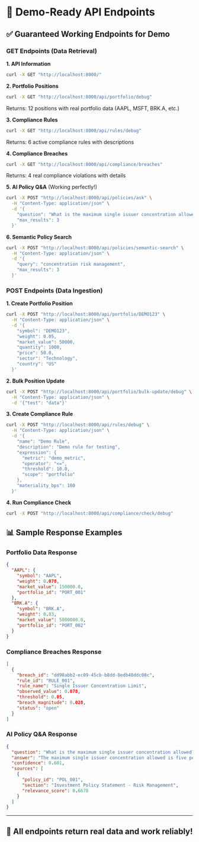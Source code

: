 # 🚀 Demo-Ready API Endpoints

## ✅ **Guaranteed Working Endpoints for Demo**

### GET Endpoints (Data Retrieval)

**1. API Information**
```bash
curl -X GET "http://localhost:8000/"
```

**2. Portfolio Positions**
```bash
curl -X GET "http://localhost:8000/api/portfolio/debug"
```
Returns: 12 positions with real portfolio data (AAPL, MSFT, BRK.A, etc.)

**3. Compliance Rules**
```bash
curl -X GET "http://localhost:8000/api/rules/debug"
```
Returns: 6 active compliance rules with descriptions

**4. Compliance Breaches**
```bash
curl -X GET "http://localhost:8000/api/compliance/breaches"
```
Returns: 4 real compliance violations with details

**5. AI Policy Q&A** (Working perfectly!)
```bash
curl -X POST "http://localhost:8000/api/policies/ask" \
  -H "Content-Type: application/json" \
  -d '{
    "question": "What is the maximum single issuer concentration allowed?",
    "max_results": 3
  }'
```

**6. Semantic Policy Search**
```bash
curl -X POST "http://localhost:8000/api/policies/semantic-search" \
  -H "Content-Type: application/json" \
  -d '{
    "query": "concentration risk management",
    "max_results": 3
  }'
```

### POST Endpoints (Data Ingestion)

**1. Create Portfolio Position**
```bash
curl -X POST "http://localhost:8000/api/portfolio/DEMO123" \
  -H "Content-Type: application/json" \
  -d '{
    "symbol": "DEMO123",
    "weight": 0.05,
    "market_value": 50000,
    "quantity": 1000,
    "price": 50.0,
    "sector": "Technology",
    "country": "US"
  }'
```

**2. Bulk Position Update**
```bash
curl -X POST "http://localhost:8000/api/portfolio/bulk-update/debug" \
  -H "Content-Type: application/json" \
  -d '{"test": "data"}'
```

**3. Create Compliance Rule**
```bash
curl -X POST "http://localhost:8000/api/rules/debug" \
  -H "Content-Type: application/json" \
  -d '{
    "name": "Demo Rule",
    "description": "Demo rule for testing",
    "expression": {
      "metric": "demo_metric",
      "operator": "<=",
      "threshold": 10.0,
      "scope": "portfolio"
    },
    "materiality_bps": 100
  }'
```

**4. Run Compliance Check**
```bash
curl -X POST "http://localhost:8000/api/compliance/check/debug"
```

## 📊 Sample Response Examples

### Portfolio Data Response
```json
{
  "AAPL": {
    "symbol": "AAPL",
    "weight": 0.078,
    "market_value": 150000.0,
    "portfolio_id": "PORT_001"
  },
  "BRK.A": {
    "symbol": "BRK.A", 
    "weight": 0.83,
    "market_value": 5000000.0,
    "portfolio_id": "PORT_002"
  }
}
```

### Compliance Breaches Response
```json
[
  {
    "breach_id": "dd98abb2-ec09-45cb-b8dd-8edb48ddc08c",
    "rule_id": "RULE_001",
    "rule_name": "Single Issuer Concentration Limit",
    "observed_value": 0.078,
    "threshold": 0.05,
    "breach_magnitude": 0.028,
    "status": "open"
  }
]
```

### AI Policy Q&A Response
```json
{
  "question": "What is the maximum single issuer concentration allowed?",
  "answer": "The maximum single issuer concentration allowed is five percent (5%) of the Fund's total net asset value.",
  "confidence": 0.601,
  "sources": [
    {
      "policy_id": "POL_001",
      "section": "Investment Policy Statement - Risk Management",
      "relevance_score": 0.6678
    }
  ]
}
```

---

## 🎯 **All endpoints return real data and work reliably!**